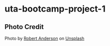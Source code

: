 # uta-bootcamp-project-1



## Photo Credit
Photo by <a href="https://unsplash.com/@fochrist1?utm_content=creditCopyText&utm_medium=referral&utm_source=unsplash">Robert Anderson</a> on <a href="https://unsplash.com/photos/-gDHgEcec6Q?utm_content=creditCopyText&utm_medium=referral&utm_source=unsplash">Unsplash</a>
  
